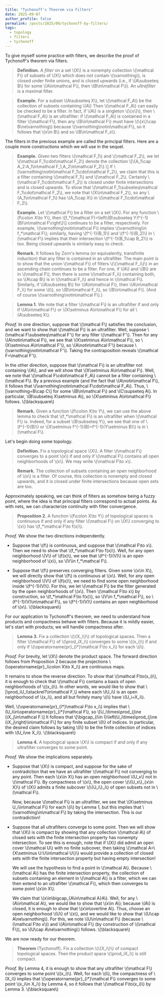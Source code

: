 ```yaml
---
title: "Tychonoff's Theorem via Filters"
date: 2025-09-07
author_profile: false
permalink: /posts/2025/09/tychonoff-by-filters/
tags:
  - topology
  - filters
  - tychonoff
---
```


To give myself some practice with filters, we describe the proof of Tychonoff's theorem via filters.

> **Definition.**
A *filter* on a set \\(X\\) is a nonempty collection \\(\mathcal F\\) of subsets of \\(X\\) which does not contain \\(\varnothing\\), is closed under finite unions, and is closed upwards (i.e., if \\(A\subseteq B\\) for some \\(A\in\mathcal F\\), then \\(B\in\mathcal F\\)). An *ultrafilter* is a maximal filter.

> **Example.**
For a subset \\(A\subseteq X\\), let \\(\mathcal F_A\\) be the collection of subsets containing \\(A\\) Then \\(\mathcal F_A\\) can easily be checked to be a filter. In fact, if \\(A\\) is a singleton \\(\\{x\\}\\), then \\(\mathcal F_A\\) is an ultrafilter: if \\(\mathcal F_A\\) is contained in a filter \\(\mathcal F\\), then any \\(B\in\mathcal F\\) must have \\(\\{x\\}\cap B\ne\varnothing\\) because \\(\varnothing\notin\mathcal F\\), so it follows that \\(x\in B\\) and so \\(B\in\mathcal F_x\\).

The filters in the previous example are called the principal filters. Here are a couple more constructions which we will use in the sequel.

> **Example.**
Given two filters \\(\mathcal F_1\\) and \\(\mathcal F_2\\), we let \\(\mathcal F_1\cdot\mathcal F_2\\) denote the collection \\[\\{A_1\cap A_2:A_1\in\mathcal F_1,A_2\in\mathcal F_2\\}.\\]
If \\(\varnothing\notin\mathcal F_1\cdot\mathcal F_2\\), we claim that this is a filter containing \\(\mathcal F_1\\) and \\(\mathcal F_2\\). Certainly \\(\mathcal F_1\cdot\mathcal F_2\\) is closed under finite intersections and is closed upwards. To show that \\(\mathcal F_1\subseteq\mathcal F_1\cdot\mathcal F_2\\), we note that \\(X\in\mathcal F_2\\), so any \\(A_1\in\mathcal F_1\\) has \\(A_1\cap X\\) in \\(\mathcal F_1\cdot\mathcal F_2\\).

> **Example.**
Let \\(\mathcal F\\) be a filter on a set \\(X\\). For any function \\(f\colon X\to Y\\), then
\\[f_\*(\mathcal F)=\left\\{B\subseteq Y:f^{-1}(B)\in\mathcal F\right\\}\\]
continues to be a filter, respectively. For example, \\(\varnothing\notin\mathcal F\\) implies \\(\varnothing\in f_\*\mathcal F\\); similarly, having \\(f^{-1}(B_1)\\) and \\(f^{-1}(B_2)\\) in \\(\mathcal F\\) implies that their intersection \\(f^{-1}(B_1\cap B_2)\\) is too. Being closed upwards is similarly easy to check.

> **Remark.**
It follows by Zorn's lemma (or equivalently, transfinite induction) that any filter is contained in an ultrafilter. The main point is to show that the union \\(\mathcal F\\) of filters \\(\\{\mathcal F_i\\}\\) in an ascending chain continues to be a filter. For one, if \\(A\\) and \\(B\\) are in \\(\mathcal F\\), then there is some \\(\mathcal F_i\\) containing both, so \\(A\cap B\\) is in \\(\mathcal F_i\\) and hence in \\(\mathcal F\\). Similarly, if \\(A\subseteq B\\) for \\(A\in\mathcal F\\), then \\(A\in\mathcal F_i\\) for some \\(i\\), so \\(B\in\mathcal F_i\\), so \\(B\in\mathcal F\\). (And of course \\(\varnothing\notin\mathcal F\\).)

> **Lemma 1.**
We note that a filter \\(\mathcal F\\) is an ultrafilter if and only if \\(A\in\mathcal F\\) or \\(X\setminus A\in\mathcal F\\) for all \\(A\subseteq X\\).

*Proof.* In one direction, suppose that \\(\mathcal F\\) satisfies the conclusion, and we want to show that \\(\mathcal F\\) is an ultrafilter. Well, suppose \\(\mathcal F\subseteq\mathcal F'\\) for any filter \\(\mathcal F'\\). Then for any \\(A\notin\mathcal F\\), we see that \\(X\setminus A\in\mathcal F\\), so \\(X\setminus A\in\mathcal F'\\), so \\(A\notin\mathcal F'\\) because \\(\varnothing\notin\mathcal F'\\). Taking the contraposition reveals \\(\mathcal F=\mathcal F'\\).

In the other direction, suppose that \\(\mathcal F\\) is an ultrafilter not containing \\(A\\), and we will show that \\(X\setminus A\in\mathcal F\\). Well, we note that \\(\mathcal F\cdot\mathcal F_A\\) cannot be a filter containing \\(\mathcal F\\). By a previous example (and the fact that \\(A\notin\mathcal F\\), it follows that \\(\varnothing\notin\mathcal F\cdot\mathcal F_A\\). Thus, \\[\varnothing=B\cap C\\]
for some \\(B\in\mathcal F\\) and \\(C\supseteq A\\). In particular, \\(B\subseteq X\setminus A\\), so \\(X\setminus A\in\mathcal F\\) follows. \\(\blacksquare\\)

> **Remark.**
Given a function \\(f\colon X\to Y\\), we can use the above lemma to check that \\(f_\*\mathcal F\\) is an ultrafilter when \\(\mathcal F\\) is. Indeed, for a subset \\(B\subseteq Y\\), we see that one of \\(f^{-1}(B)\\) or \\(X\setminus f^{-1}(B)=f^{-1}(Y\setminus B)\\) is in \\(\mathcal F\\).

Let's begin doing some topology.

> **Definition.**
Fix a topological space \\(X\\). A filter \\(\mathcal F\\) converges to a point \\(x\\) if and only if \\(\mathcal F\\) contains all open neighborhoods of \\(x\\). We may write \\(\mathcal F\to x\\).

> **Remark.**
The collection of subsets containing an open neighborhood of \\(x\\) is a filter. Of course, this collection is nonempty and closed upwards, and it is closed under finite intersections because open sets are too.

Approximately speaking, we can think of filters as somehow being a fuzzy point, where the idea is that principal filters correspond to actual points. As with nets, we can characterize continuity with filter convergence.

> **Proposition 2.**
A function \\(f\colon X\to Y\\) of topological spaces is continuous if and only if any filter \\(\mathcal F\\) on \\(X\\) converging to \\(x\\) has \\(f_\*\mathcal F\to f(x)\\).

*Proof.* We show the two directions independently.
* Suppose that \\(f\\) is continuous, and suppose that \\(\mathcal F\to x\\). Then we need to show that \\(f_*\mathcal F\to f(x)\\). Well, for any open neighborhood \\(V\\) of \\(f(x)\\), we see that \\(f^{-1}(V)\\) is an open neighborhood of \\(x\\), so \\(V\in f_\*\mathcal F\\).

* Suppose that \\(f\\) preserves converging filters. Given some \\(x\in X\\), we will directly show that \\(f\\) is continuous at \\(x\\). Well, for any open neighborhood \\(V\\) of \\(f(x)\\), we need to find some open neighborhood inside \\(f^{-1}(V)\\). For this, we let \\(\mathcal F\\) be the filter generated by the open neighborhoods of \\(x\\). Then \\(\mathcal F\to x\\) by construction, so \\(f_\*\mathcal F\to f(x)\\), so \\(V\in f_\*\mathcal F\\), so \\(f^{-1}(V)\in\mathcal F\\), so \\(f^{-1}(V)\\) contains an open neighborhood of \\(x\\). \\(\blacksquare\\)

For our application to Tychonoff's theorem, we need to understand how products and compactness behave with filters. Because it is mildly easier, let's start with products; we will handle compactness after.

> **Lemma 3.**
Fix a collection \\(\\{X_i\\}\\) of topological spaces. Then a filter \\(\mathcal F\\) of \\(\prod\_iX\_i\\) converges to some \\((x_i)\\) if and only if \\(\operatorname{pr}_{i*}\mathcal F\to x_i\\) for each \\(i\\).

*Proof.* For brevity, let \\(X\\) denote the product space. The forward direction follows from Proposition 2 because the projections \\(\operatorname{pr}_i\colon X\to X_i\\) are continuous maps.

It remains to show the reverse direction. To show that \\(\mathcal F\to(x_i)\\), it is enough to check that \\(\mathcal F\\) contains a basis of open neighborhoods of \\((x_i)\\). In other words, we would like to show that
\\[\prod\_iU\_i\stackrel?\in\mathcal F,\\]
where each \\(U_i\\) is an open neighborhood of \\(x_i\\), and all but finitely many \\(i\\) have \\(U_i=X_i\\).

Well, \\(\operatorname{pr}\_{i\*}\mathcal F\to x\_i\\) implies that \\(U_i\in\operatorname{pr}\_{i\*}\mathcal F\\), so
\\[U_i\times\prod_{j\ne i}X_j\in\mathcal F.\\]
It follows that
\\[\bigcap_{i\in I}\left(U_i\times\prod_{j\ne i}X_j\right)\in\mathcal F\\]
for any finite subset \\(I\\) of indices. In particular, the desired claim follows by taking \\(I\\) to be the finite collection of indices with \\(U_i\ne X_i\\). \\(\blacksquare\\)

> **Lemma 4.**
A topological space \\(X\\) is compact if and only if any ultrafilter converges to some point.

*Proof.* We show the implications separately.
* Suppose that \\(X\\) is compact, and suppose for the sake of contradiction that we have an ultrafilter \\(\mathcal F\\) not converging to any point. Then each \\(x\in X\\) has an open neighborhood \\(U_x\\) not in \\(\mathcal F\\). By compactness of \\(x\\), the open cover \\(\\{U\_x\\}\_{x\in X}\\) of \\(X\\) admits a finite subcover \\(\\{U_i\\}_i\\) of open subsets not in \\(\mathcal F\\).

    Now, because \\(\mathcal F\\) is an ultrafilter, we see that \\(X\setminus U_i\in\mathcal F\\) for each \\(i\\) by Lemma 1, but this implies that \\(\varnothing\in\mathcal F\\) by taking the intersection. This is our contradiction!

* Suppose that all ultrafilters converge to some point. Then we will show that \\(X\\) is compact by showing that any collection \\(\mathcal A\\) of closed sets with the finite intersection property has nonempty intersection. To see this is enough, note that if \\(X\\) did admit an open cover \\(\mathcal U\\) with no finite subcover, then taking \\(\mathcal A=\\{X\setminus U:U\in\mathcal U\\}\\) would provide a collection of closed sets with the finite intersection property but having empty intersection!

    We will use the hypothesis to find a point in \\(\mathcal A\\). Because \\(\mathcal A\\) has the finite intersection property, the collection of subsets containing an element in \\(\mathcal A\\) is a filter, which we can then extend to an ultrafilter \\(\mathcal F\\), which then converges to some point \\(x\in X\\).

    We claim that \\(x\in\bigcap_{A\in\mathcal A}A\\). Well, for any \\(A\in\mathcal A\\), we would like to show that \\(x\in A\\); because \\(A\\) is closed, it is enough to show that \\(x\in\overline A\\). Thus, choose an open neighborhood \\(U\\) of \\(x\\), and we would like to show that \\(U\cap A\ne\varnothing\\). For this, we note \\(U\in\mathcal F\\) (because \\(\mathcal F\to x\\)) and \\(A\in\mathcal F\\) (by construction of \\(\mathcal F\\)), so \\(U\cap A\ne\varnothing\\) follows. \\(\blacksquare\\)

We are now ready for our theorem.

> <b>Theorem </b>(Tychonoff)<b>.</b>
Fix a collection \\(\\{X_i\\}\\) of compact topological spaces. Then the product space \\(\prod_iX_i\\) is still compact.

*Proof.* By Lemma 4, it is enough to show that any ultrafilter \\(\mathcal F\\) converges to some point \\((x_i)\\). Well, for each \\(i\\), the compactness of \\(X_i\\) implies that \\(\operatorname{pr}_{i*}\mathcal F\\) converges to some point \\(x_i\in X_i\\) by Lemma 4, so it follows that \\(\mathcal F\to(x_i)\\) by Lemma 3. \\(\blacksquare\\)